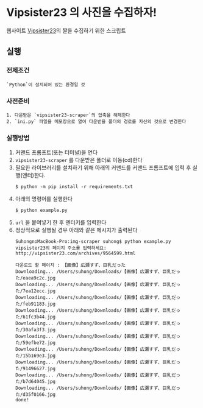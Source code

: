 # Vipsister23 의 사진을 수집하자!

웹사이트 [Vipsister23](http://vipsister23.com)의 짤을 수집하기 위한 스크립트

## 실행
### 전제조건
    `Python`이 설치되어 있는 환경일 것
### 사전준비
    1. 다운받은 `vipsister23-scraper`의 압축을 해제한다
    2. `ini.py` 파일을 메모장으로 열어 다운받을 폴더의 경로를 자신의 것으로 변경한다
### 실행방법
1. 커맨드 프롬프트(또는 터미널)을 연다
1. `vipsister23-scraper` 를 다운받은 폴더로 이동(cd)한다
1. 필요한 라이브러리를 설치하기 위해 아래의 커맨드를 커맨드 프롬프트에 입력 후 실행(엔터)한다.
    ```
    $ python -m pip install -r requirements.txt
    ```
1. 아래의 명령어를 실행한다
    ```
    $ python example.py
    ```
1. `url` 을 붙여넣기 한 후 엔터키를 입력한다
1. 정상적으로 실행될 경우 아래와 같은 메시지가 출력된다
    ```
    SuhongnoMacBook-Pro:img-scraper suhong$ python example.py
    vipsister23의 페이지 주소를 입력하세요: http://vipsister23.com/archives/9564599.html

    다운로드 할 페이지 : 【画像】広瀬すず、巨乳だった
    Downloading... /Users/suhong/Downloads/【画像】広瀬すず、巨乳だった/eaea9c2c.jpg
    Downloading... /Users/suhong/Downloads/【画像】広瀬すず、巨乳だった/7ea12ecc.jpg
    Downloading... /Users/suhong/Downloads/【画像】広瀬すず、巨乳だった/feb91183.jpg
    Downloading... /Users/suhong/Downloads/【画像】広瀬すず、巨乳だった/61fc3b44.jpg
    Downloading... /Users/suhong/Downloads/【画像】広瀬すず、巨乳だった/30afa3f3.jpg
    Downloading... /Users/suhong/Downloads/【画像】広瀬すず、巨乳だった/59efbe72.jpg
    Downloading... /Users/suhong/Downloads/【画像】広瀬すず、巨乳だった/15b169e3.jpg
    Downloading... /Users/suhong/Downloads/【画像】広瀬すず、巨乳だった/91496627.jpg
    Downloading... /Users/suhong/Downloads/【画像】広瀬すず、巨乳だった/b7d64045.jpg
    Downloading... /Users/suhong/Downloads/【画像】広瀬すず、巨乳だった/d35f0166.jpg
    done!
    ```
